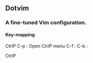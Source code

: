## Dotvim

### A fine-tuned Vim configuration.



#### Key-mapping


CtrlP
C-p : Open CtrlP menu
C-f :
C-b :

CtrlP
